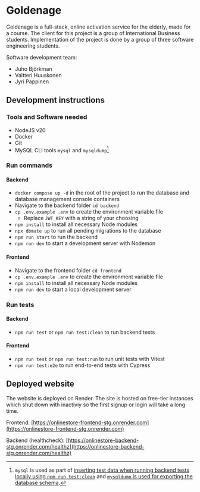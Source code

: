 # Goldenage

Goldenage is a full-stack, online activation service for the elderly, made for a course. The client for this project is a group of International Business students. Implementation of the project is done by a group of three software engineering students.

Software development team:

- Juho Björkman
- Valtteri Huuskonen
- Jyri Pappinen

## Development instructions

### Tools and Software needed

- NodeJS v20
- Docker
- Git
- MySQL CLI tools `mysql` and `mysqldump`[^1]

### Run commands

#### Backend

- `docker compose up -d` in the root of the project to run the database and database management console containers
- Navigate to the backend folder `cd backend`
- `cp .env.example .env` to create the environment variable file
  - Replace `JWT_KEY` with a string of your choosing
- `npm install` to install all necessary Node modules
- `npx dbmate up` to run all pending migrations to the database
- `npm run start` to run the backend
- `npm run dev` to start a development server with Nodemon

#### Frontend

- Navigate to the frontend folder `cd frontend`
- `cp .env.example .env` to create the environment variable file
- `npm install` to install all necessary Node modules
- `npm run dev` to start a local development server

### Run tests

#### Backend

- `npm run test` or `npm run test:clean` to run backend tests

#### Frontend

- `npm run test` or `npm run test:run` to run unit tests with Vitest
- `npm run test:e2e` to run end-to-end tests with Cypress

## Deployed website

The website is deployed on Render. The site is hosted on free-tier instances which shut down with inactiviy so the first signup or login will take a long time.

Frontend: [https://onlinestore-frontend-stg.onrender.com](https://onlinestore-frontend-stg.onrender.com)

Backend (healthcheck): [https://onlinestore-backend-stg.onrender.com/healthz](https://onlinestore-backend-stg.onrender.com/healthz)

[^1]: `mysql` is used as part of [inserting test data when running backend tests locally using `npm run test:clean`](backend/localtestrun.sh) and [`mysqldump` is used for exporting the database schema](https://github.com/amacneil/dbmate#exporting-schema-file).
